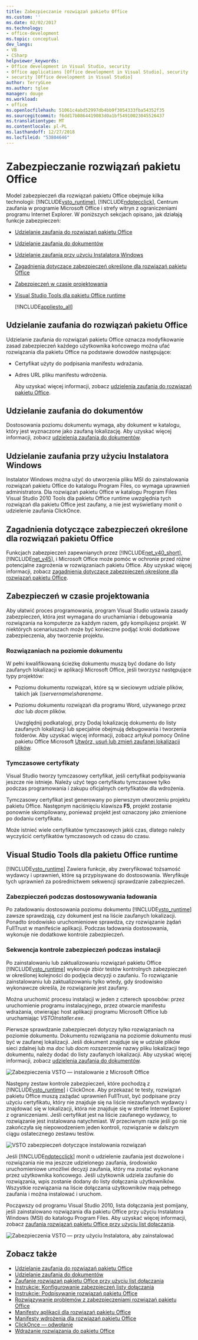 ```yaml
---
title: Zabezpieczanie rozwiązań pakietu Office
ms.custom: ''
ms.date: 02/02/2017
ms.technology:
- office-development
ms.topic: conceptual
dev_langs:
- VB
- CSharp
helpviewer_keywords:
- Office development in Visual Studio, security
- Office applications [Office development in Visual Studio], security
- security [Office development in Visual Studio]
author: TerryGLee
ms.author: tglee
manager: douge
ms.workload:
- office
ms.openlocfilehash: 51061c4abd52997db4bb9f3054333fba54352f35
ms.sourcegitcommit: f6dd17b0864419083d0a1bf54910023045526437
ms.translationtype: MT
ms.contentlocale: pl-PL
ms.lasthandoff: 12/27/2018
ms.locfileid: "53804646"
---
```

# <a name="secure-office-solutions"></a>Zabezpieczanie rozwiązań pakietu Office
  Model zabezpieczeń dla rozwiązań pakietu Office obejmuje kilka technologii: [!INCLUDE[vsto_runtime](../vsto/includes/vsto-runtime-md.md)], [!INCLUDE[ndptecclick](../vsto/includes/ndptecclick-md.md)], Centrum zaufania w programie Microsoft Office i strefy witryn z ograniczeniami programu Internet Explorer. W poniższych sekcjach opisano, jak działają funkcje zabezpieczeń:

- [Udzielanie zaufania do rozwiązań pakietu Office](#GrantingTrustToSolutions)

- [Udzielanie zaufania do dokumentów](#GrantingTrustToDocuments)

- [Udzielanie zaufania przy użyciu Instalatora Windows](#GrantingTrustWindowsInstaller)

- [Zagadnienia dotyczące zabezpieczeń określone dla rozwiązań pakietu Office](#Security)

- [Zabezpieczeń w czasie projektowania](#SecurityDuringDeployment)

- [Visual Studio Tools dla pakietu Office runtime](#VisualStudioToolsForOfficeRuntime)

  [!INCLUDE[appliesto_all](../vsto/includes/appliesto-all-md.md)]

##  <a name="GrantingTrustToSolutions"></a> Udzielanie zaufania do rozwiązań pakietu Office
 Udzielanie zaufania do rozwiązań pakietu Office oznacza modyfikowanie zasad zabezpieczeń każdego użytkownika końcowego można ufać rozwiązania dla pakietu Office na podstawie dowodów następujące:

- Certyfikat użyty do podpisania manifestu wdrażania.

- Adres URL pliku manifestu wdrożenia.

  Aby uzyskać więcej informacji, zobacz [udzielenia zaufania do rozwiązań pakietu Office](../vsto/granting-trust-to-office-solutions.md).

##  <a name="GrantingTrustToDocuments"></a> Udzielanie zaufania do dokumentów
 Dostosowania poziomu dokumentu wymaga, aby dokument w katalogu, który jest wyznaczone jako zaufaną lokalizację. Aby uzyskać więcej informacji, zobacz [udzielenia zaufania do dokumentów](../vsto/granting-trust-to-documents.md).

##  <a name="GrantingTrustWindowsInstaller"></a> Udzielanie zaufania przy użyciu Instalatora Windows
 Instalator Windows można użyć do utworzenia pliku MSI do zainstalowania rozwiązań pakietu Office do katalogu Program Files, co wymaga uprawnień administratora. Dla rozwiązań pakietu Office w katalogu Program Files Visual Studio 2010 Tools dla pakietu Office runtime uwzględnia tych rozwiązań dla pakietu Office jest zaufany, a nie jest wyświetlany monit o udzielenie zaufania ClickOnce.

##  <a name="Security"></a> Zagadnienia dotyczące zabezpieczeń określone dla rozwiązań pakietu Office
 Funkcjach zabezpieczeń zapewnianych przez [!INCLUDE[net_v40_short](../sharepoint/includes/net-v40-short-md.md)], [!INCLUDE[net_v45](../vsto/includes/net-v45-md.md)], i Microsoft Office może pomóc w ochronie przed różne potencjalne zagrożenia w rozwiązaniach pakietu Office. Aby uzyskać więcej informacji, zobacz [zagadnienia dotyczące zabezpieczeń określone dla rozwiązań pakietu Office](../vsto/specific-security-considerations-for-office-solutions.md).

##  <a name="SecurityDuringDeployment"></a> Zabezpieczeń w czasie projektowania
 Aby ułatwić proces programowania, program Visual Studio ustawia zasady zabezpieczeń, która jest wymagana do uruchamiania i debugowania rozwiązania na komputerze za każdym razem, gdy kompilujesz projekt. W niektórych scenariuszach może być konieczne podjąć kroki dodatkowe zabezpieczenia, aby tworzenie projektu.

### <a name="document-level-solutions"></a>Rozwiązaniach na poziomie dokumentu
 W pełni kwalifikowaną ścieżkę dokumentu muszą być dodane do listy zaufanych lokalizacji w aplikacji Microsoft Office, jeśli tworzysz następujące typy projektów:

- Poziomu dokumentu rozwiązań, które są w sieciowym udziale plików, takich jak  *\\\servername\sharename*.

- Poziomu dokumentu rozwiązań dla programu Word, używanego przez *doc* lub *docm* plików.

  Uwzględnij podkatalogi, przy Dodaj lokalizację dokumentu do listy zaufanych lokalizacji lub specjalnie obejmują debugowania i tworzenia folderów. Aby uzyskać więcej informacji, zobacz artykuł pomocy Online pakietu Office Microsoft [Utwórz, usuń lub zmień zaufanej lokalizacji plików](https://support.office.com/article/Create-remove-or-change-a-trusted-location-for-your-files-f5151879-25ea-4998-80a5-4208b3540a62).

### <a name="temporary-certificates"></a>Tymczasowe certyfikaty
 Visual Studio tworzy tymczasowy certyfikat, jeśli certyfikat podpisywania jeszcze nie istnieje. Należy użyć tego certyfikatu tymczasowe tylko podczas programowania i zakupu oficjalnych certyfikatów dla wdrożenia.

 Tymczasowy certyfikat jest generowany po pierwszym utworzeniu projektu pakietu Office. Następnym naciśnięciu klawisza **F5**, projekt zostanie ponownie skompilowany, ponieważ projekt jest oznaczony jako zmienione po dodaniu certyfikatu.

 Może istnieć wiele certyfikatów tymczasowych jakiś czas, dlatego należy wyczyścić certyfikatów tymczasowych od czasu do czasu.

##  <a name="VisualStudioToolsForOfficeRuntime"></a> Visual Studio Tools dla pakietu Office runtime
 [!INCLUDE[vsto_runtime](../vsto/includes/vsto-runtime-md.md)] Zawiera funkcje, aby zweryfikować tożsamość wydawcy i uprawnień, które są przypisywane do dostosowania. Weryfikuje tych uprawnień za pośrednictwem sekwencji sprawdzanie zabezpieczeń.

### <a name="security-during-customization-loading"></a>Zabezpieczeń podczas dostosowywania ładowania
 Po załadowaniu dostosowania poziomu dokumentu [!INCLUDE[vsto_runtime](../vsto/includes/vsto-runtime-md.md)] zawsze sprawdzają, czy dokument jest na liście zaufanych lokalizacji. Ponadto środowisko uruchomieniowe sprawdza, czy rozwiązanie żądań FullTrust w manifeście aplikacji. Podczas ładowania dostosowania, wykonuje nie dodatkowe kontrole zabezpieczeń.

### <a name="sequence-of-security-checks-during-installation"></a>Sekwencja kontrole zabezpieczeń podczas instalacji
 Po zainstalowaniu lub zaktualizowaniu rozwiązań pakietu Office [!INCLUDE[vsto_runtime](../vsto/includes/vsto-runtime-md.md)] wykonuje zbiór testów kontrolnych zabezpieczeń w określonej kolejności do podjęcia decyzji o zaufaniu. To rozwiązanie zainstalowaniu lub zaktualizowaniu tylko wtedy, gdy środowisko wykonawcze określa, że rozwiązanie jest zaufany.

 Można uruchomić procesu instalacji w jeden z czterech sposobów: przez uruchomienie programu instalacyjnego, przez otwarcie manifestu wdrażania, otwierając host aplikacji programu Microsoft Office lub uruchamiając *VSTOInstaller.exe*.

 Pierwsze sprawdzanie zabezpieczeń dotyczy tylko rozwiązaniach na poziomie dokumentu. Dokumentu rozwiązania na poziomie dokumentu musi być w zaufanej lokalizacji. Jeśli dokument znajduje się w udziale plików sieci zdalnej lub ma *doc* lub *docm* rozszerzenie nazwy pliku lokalizacji tego dokumentu, należy dodać do listy zaufanych lokalizacji. Aby uzyskać więcej informacji, zobacz [udzielenia zaufania do dokumentów](../vsto/granting-trust-to-documents.md).

 ![Zabezpieczenia VSTO — instalowanie z Microsoft Office](../vsto/media/host-install.png "zabezpieczenia VSTO — instalowanie z Microsoft Office")

 Następny zestaw kontrole zabezpieczeń, które pochodzą z [!INCLUDE[vsto_runtime](../vsto/includes/vsto-runtime-md.md)] i ClickOnce. Aby przekazać te testy, rozwiązań pakietu Office muszą zażądać uprawnień FullTrust, być podpisane przy użyciu certyfikatu, który nie znajduje się na liście niezaufanych wydawcy i znajdować się w lokalizacji, która nie znajduje się w strefie Internet Explorer z ograniczeniami. Jeśli certyfikat jest na liście zaufanego wydawcy, to rozwiązanie jest instalowana natychmiast. W przeciwnym razie jeśli go nie zakończyła się niepowodzeniem jeden kontroli, rozwiązanie w dalszym ciągu ostatecznego zestawu testów.

 ![VSTO zabezpieczeń dotyczące instalowania rozwiązań](../vsto/media/installing.png "VSTO zabezpieczeń dotyczące instalowania rozwiązań")

 Jeśli [!INCLUDE[ndptecclick](../vsto/includes/ndptecclick-md.md)] monit o udzielenie zaufania jest dozwolone i rozwiązania nie ma jeszcze udzielonego zaufania, środowisko uruchomieniowe umożliwi decyzji zaufania, który ma zostać wykonane przez użytkownika końcowego. Jeśli użytkownik udziela zaufanie do rozwiązania, wpis zostanie dodany do listy dołączania użytkowników. Wszystkie rozwiązania na liście dołączania użytkowników mają pełnego zaufania i można instalować i uruchom.

 Począwszy od programu Visual Studio 2010, lista dołączania jest pomijany, jeśli zainstalowano rozwiązania dla pakietu Office przy użyciu Instalatora Windows (MSI) do katalogu Program Files. Aby uzyskać więcej informacji, zobacz [zaufania rozwiązań pakietu Office przy użyciu list dołączania](../vsto/trusting-office-solutions-by-using-inclusion-lists.md).

 ![Zabezpieczenia VSTO — przy użyciu Instalatora, aby zainstalować](../vsto/media/setup-vstoinstaller.png "zabezpieczenia VSTO — instalowanie za pomocą Instalatora")

## <a name="see-also"></a>Zobacz także

- [Udzielanie zaufania do rozwiązań pakietu Office](../vsto/granting-trust-to-office-solutions.md)
- [Udzielanie zaufania do dokumentów](../vsto/granting-trust-to-documents.md)
- [Zaufanie rozwiązań pakietu Office przy użyciu list dołączania](../vsto/trusting-office-solutions-by-using-inclusion-lists.md)
- [Instrukcje: Konfigurowanie zabezpieczeń listy dołączania](../vsto/how-to-configure-inclusion-list-security.md)
- [Instrukcje: Podpisywanie rozwiązań pakietu Office](../vsto/how-to-sign-office-solutions.md)
- [Rozwiązywanie problemów z zabezpieczeniami rozwiązań pakietu Office](../vsto/troubleshooting-office-solution-security.md)
- [Manifesty aplikacji dla rozwiązań pakietu Office](../vsto/application-manifests-for-office-solutions.md)
- [Manifesty wdrożenia dla rozwiązań pakietu Office](../vsto/deployment-manifests-for-office-solutions.md)
- [ClickOnce — odwołanie](../deployment/clickonce-reference.md)
- [Wdrażanie rozwiązania do pakietu Office](../vsto/deploying-an-office-solution.md)
